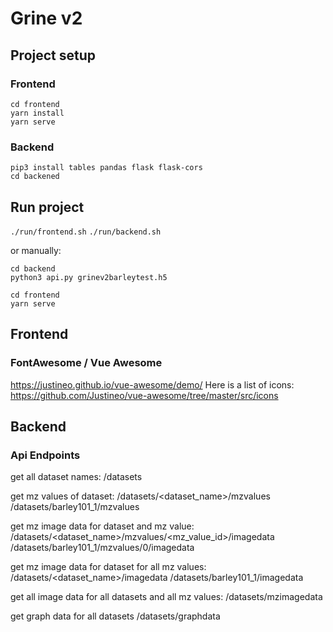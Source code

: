 # Grine v2

## Project setup

### Frontend
```
cd frontend
yarn install
yarn serve
```

### Backend
```
pip3 install tables pandas flask flask-cors
cd backened
```

## Run project
`./run/frontend.sh`
`./run/backend.sh`

or manually:

```
cd backend
python3 api.py grinev2barleytest.h5

```

```
cd frontend
yarn serve
```


## Frontend

### FontAwesome / Vue Awesome
https://justineo.github.io/vue-awesome/demo/
Here is a list of icons: https://github.com/Justineo/vue-awesome/tree/master/src/icons

## Backend

### Api Endpoints
get all dataset names:
/datasets

get mz values of dataset:
/datasets/<dataset_name>/mzvalues
/datasets/barley101_1/mzvalues

get mz image data for dataset and mz value:
/datasets/<dataset_name>/mzvalues/<mz_value_id>/imagedata
/datasets/barley101_1/mzvalues/0/imagedata

get mz image data for dataset for all mz values:
/datasets/<dataset_name>/imagedata
/datasets/barley101_1/imagedata

get all image data for all datasets and all mz values:
/datasets/mzimagedata

get graph data for all datasets
/datasets/graphdata
